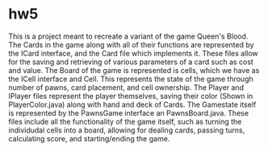 # hw5
This is a project meant to recreate a variant of the game Queen's Blood. 
The Cards in the game along with all of their functions are represented by the ICard interface, and the Card file which implements it. These files allow for the saving and retrieving of various parameters of a card such as cost and value.
The Board of the game is represented is cells, which we have as the ICell interface and Cell. This represents the state of the game through number of pawns, card placement, and cell ownership. 
The Player and IPlayer files represent the player themselves, saving their color (Shown in PlayerColor.java) along with hand and deck of Cards.
The Gamestate itself is represented by the PawnsGame interface an PawnsBoard.java. These files include all the functionality of the game itself, such as turning the individudal cells into a board, allowing for dealing cards, passing turns, calculating score, and starting/ending the game.
